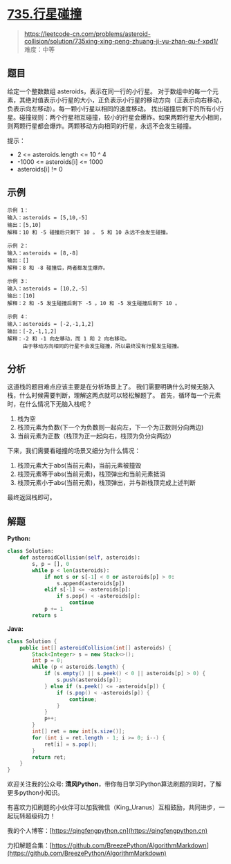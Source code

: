 # [735.行星碰撞](https://leetcode-cn.com/problems/asteroid-collision/solution/735xing-xing-peng-zhuang-ji-yu-zhan-qu-f-xpd1/)
> https://leetcode-cn.com/problems/asteroid-collision/solution/735xing-xing-peng-zhuang-ji-yu-zhan-qu-f-xpd1/
> 难度：中等

## 题目

给定一个整数数组 asteroids，表示在同一行的小行星。
对于数组中的每一个元素，其绝对值表示小行星的大小，正负表示小行星的移动方向（正表示向右移动，负表示向左移动）。每一颗小行星以相同的速度移动。
找出碰撞后剩下的所有小行星。碰撞规则：两个行星相互碰撞，较小的行星会爆炸。如果两颗行星大小相同，则两颗行星都会爆炸。两颗移动方向相同的行星，永远不会发生碰撞。

提示：

- 2 <= asteroids.length <= 10 ^ 4
- -1000 <= asteroids[i] <= 1000
- asteroids[i] != 0

## 示例

```
示例 1：
输入：asteroids = [5,10,-5]
输出：[5,10]
解释：10 和 -5 碰撞后只剩下 10 。 5 和 10 永远不会发生碰撞。

示例 2：
输入：asteroids = [8,-8]
输出：[]
解释：8 和 -8 碰撞后，两者都发生爆炸。

示例 3：
输入：asteroids = [10,2,-5]
输出：[10]
解释：2 和 -5 发生碰撞后剩下 -5 。10 和 -5 发生碰撞后剩下 10 。

示例 4：
输入：asteroids = [-2,-1,1,2]
输出：[-2,-1,1,2]
解释：-2 和 -1 向左移动，而 1 和 2 向右移动。 
     由于移动方向相同的行星不会发生碰撞，所以最终没有行星发生碰撞。 
```

## 分析

这道栈的题目难点应该主要是在分析场景上了。 我们需要明确什么时候无脑入栈，什么时候需要判断，理解这两点就可以轻松解题了。 首先，循环每一个元素时，在什么情况下无脑入栈呢？

1. 栈为空
2. 栈顶元素为负数(下一个为负数则一起向左，下一个为正数则分向两边)
3. 当前元素为正数（栈顶为正一起向右，栈顶为负分向两边）

下来，我们需要看碰撞的场景又细分为什么情况：

1. 栈顶元素大于abs(当前元素)，当前元素被撞毁
2. 栈顶元素等于abs(当前元素)，栈顶弹出和当前元素抵消
3. 栈顶元素小于abs(当前元素)，栈顶弹出，并与新栈顶完成上述判断

最终返回栈即可。

## 解题

**Python:**

```python
class Solution:
    def asteroidCollision(self, asteroids):
        s, p = [], 0
        while p < len(asteroids):
            if not s or s[-1] < 0 or asteroids[p] > 0:
                s.append(asteroids[p])
            elif s[-1] <= -asteroids[p]:
                if s.pop() < -asteroids[p]:
                    continue
            p += 1
        return s
```

**Java:**

```java
class Solution {
    public int[] asteroidCollision(int[] asteroids) {
        Stack<Integer> s = new Stack<>();
        int p = 0;
        while (p < asteroids.length) {
            if (s.empty() || s.peek() < 0 || asteroids[p] > 0) {
                s.push(asteroids[p]);
            } else if (s.peek() <= -asteroids[p]) {
                if (s.pop() < -asteroids[p]) {
                    continue;
                }
            }
            p++;
        }
        int[] ret = new int[s.size()];
        for (int i = ret.length - 1; i >= 0; i--) {
            ret[i] = s.pop();
        }
        return ret;
    }
}
```

欢迎关注我的公众号: **清风Python**，带你每日学习Python算法刷题的同时，了解更多python小知识。

有喜欢力扣刷题的小伙伴可以加我微信（King_Uranus）互相鼓励，共同进步，一起玩转超级码力！

我的个人博客：[https://qingfengpython.cn](https://qingfengpython.cn)

力扣解题合集：[https://github.com/BreezePython/AlgorithmMarkdown](https://github.com/BreezePython/AlgorithmMarkdown)